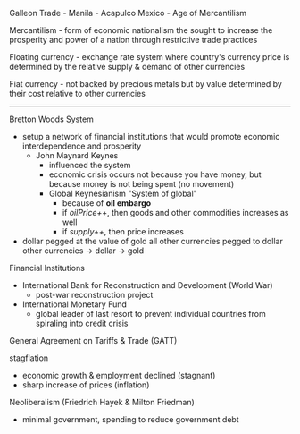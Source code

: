 Galleon Trade - Manila - Acapulco Mexico - Age of Mercantilism

Mercantilism - form of economic nationalism the sought to increase the prosperity and power of a nation through restrictive trade practices

Floating currency - exchange rate system where country's currency price is determined by the relative supply & demand of other currencies

Fiat currency - not backed by precious metals but by value determined by their cost relative to other currencies

---

Bretton Woods System
- setup a network of financial institutions that would promote economic interdependence and prosperity
	- John Maynard Keynes
		-  influenced the system
		- economic crisis occurs not because you have money, but because money is not being spent (no movement)
		- Global Keynesianism "System of global"
			- because of **oil embargo**
			- if *oilPrice++*, then goods and other commodities increases as well
			- if *supply++*, then price increases
- dollar pegged at the value of gold all other currencies pegged to dollar other currencies -> dollar -> gold

Financial Institutions
- International Bank for Reconstruction and Development (World War)
	- post-war reconstruction project
- International Monetary Fund
	- global leader of last resort to prevent individual countries from spiraling into credit crisis

General Agreement on Tariffs & Trade (GATT)

stagflation
- economic growth & employment declined (stagnant)
- sharp increase of prices (inflation)

Neoliberalism (Friedrich Hayek & Milton Friedman)
- minimal government, spending to reduce government debt